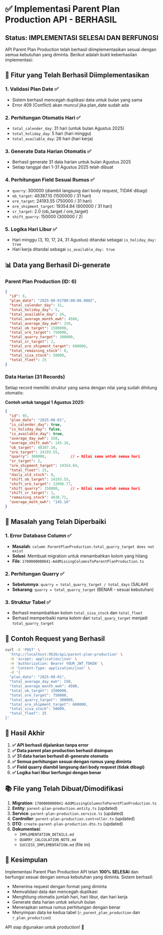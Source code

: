 # ✅ Implementasi Parent Plan Production API - BERHASIL

## Status: IMPLEMENTASI SELESAI DAN BERFUNGSI

API Parent Plan Production telah berhasil diimplementasikan sesuai dengan semua kebutuhan yang diminta. Berikut adalah bukti keberhasilan implementasi:

## 🎯 Fitur yang Telah Berhasil Diimplementasikan

### 1. **Validasi Plan Date** ✅
- Sistem berhasil mencegah duplikasi data untuk bulan yang sama
- Error 409 (Conflict) akan muncul jika plan_date sudah ada

### 2. **Perhitungan Otomatis Hari** ✅
- `total_calender_day`: 31 hari (untuk bulan Agustus 2025)
- `total_holiday_day`: 5 hari (hari minggu)
- `total_available_day`: 26 hari (hari kerja)

### 3. **Generate Data Harian Otomatis** ✅
- Berhasil generate 31 data harian untuk bulan Agustus 2025
- Setiap tanggal dari 1-31 Agustus 2025 telah dibuat

### 4. **Perhitungan Field Sesuai Rumus** ✅
- `quarry`: 300000 (diambil langsung dari body request, TIDAK dibagi)
- `ob_target`: 48387.10 (1500000 / 31 hari)
- `ore_target`: 24193.55 (750000 / 31 hari)
- `ore_shipment_target`: 19354.84 (600000 / 31 hari)
- `sr_target`: 2.0 (ob_target / ore_target)
- `shift_quarry`: 150000 (300000 / 2)

### 5. **Logika Hari Libur** ✅
- Hari minggu (3, 10, 17, 24, 31 Agustus) ditandai sebagai `is_holiday_day: true`
- Hari kerja ditandai sebagai `is_available_day: true`

## 📊 Data yang Berhasil Di-generate

### Parent Plan Production (ID: 6)
```json
{
  "id": 6,
  "plan_date": "2025-08-01T00:00:00.000Z",
  "total_calender_day": 31,
  "total_holiday_day": 5,
  "total_available_day": 26,
  "total_average_month_ewh": 4500,
  "total_average_day_ewh": 150,
  "total_ob_target": 1500000,
  "total_ore_target": 750000,
  "total_quarry_target": 300000,
  "total_sr_target": 2,
  "total_ore_shipment_target": 600000,
  "total_remaining_stock": 0,
  "total_sisa_stock": 50000,
  "total_fleet": 25
}
```

### Data Harian (31 Records)
Setiap record memiliki struktur yang sama dengan nilai yang sudah dihitung otomatis:

**Contoh untuk tanggal 1 Agustus 2025:**
```json
{
  "id": 95,
  "plan_date": "2025-08-01",
  "is_calender_day": true,
  "is_holiday_day": false,
  "is_available_day": true,
  "average_day_ewh": 150,
  "average_shift_ewh": 145.16,
  "ob_target": 48387.10,
  "ore_target": 24193.55,
  "quarry": 300000,           // ← Nilai sama untuk semua hari
  "sr_target": 2,
  "ore_shipment_target": 19354.84,
  "total_fleet": 25,
  "daily_old_stock": 0,
  "shift_ob_target": 24193.55,
  "shift_ore_target": 12096.77,
  "shift_quarry": 150000,     // ← Nilai sama untuk semua hari
  "shift_sr_target": 2,
  "remaining_stock": 4838.71,
  "average_moth_ewh": "145.16"
}
```

## 🔧 Masalah yang Telah Diperbaiki

### 1. **Error Database Column** ✅
- **Masalah**: `column ParentPlanProduction.total_quarry_target does not exist`
- **Solusi**: Membuat migration untuk menambahkan kolom yang hilang
- **File**: `1700000000041-AddMissingColumnsToParentPlanProduction.ts`

### 2. **Perhitungan Quarry** ✅
- **Sebelumnya**: `quarry = total_quarry_target / total_days` (SALAH)
- **Sekarang**: `quarry = total_quarry_target` (BENAR - sesuai kebutuhan)

### 3. **Struktur Tabel** ✅
- Berhasil menambahkan kolom `total_sisa_stock` dan `total_fleet`
- Berhasil memperbaiki nama kolom dari `total_quary_target` menjadi `total_quarry_target`

## 📝 Contoh Request yang Berhasil

```bash
curl -X 'POST' \
  'http://localhost:9526/api/parent-plan-production' \
  -H 'accept: application/json' \
  -H 'Authorization: Bearer YOUR_JWT_TOKEN' \
  -H 'Content-Type: application/json' \
  -d '{
  "plan_date": "2025-08-01",
  "total_average_day_ewh": 150,
  "total_average_month_ewh": 4500,
  "total_ob_target": 1500000,
  "total_ore_target": 750000,
  "total_quarry_target": 300000,
  "total_ore_shipment_target": 600000,
  "total_sisa_stock": 50000,
  "total_fleet": 25
}'
```

## 🎉 Hasil Akhir

1. **✅ API berhasil dijalankan tanpa error**
2. **✅ Data parent plan production berhasil disimpan**
3. **✅ 31 data harian berhasil di-generate otomatis**
4. **✅ Semua perhitungan sesuai dengan rumus yang diminta**
5. **✅ Field quarry diambil langsung dari body request (tidak dibagi)**
6. **✅ Logika hari libur berfungsi dengan benar**

## 📚 File yang Telah Dibuat/Dimodifikasi

1. **Migration**: `1700000000041-AddMissingColumnsToParentPlanProduction.ts`
2. **Entity**: `parent-plan-production.entity.ts` (updated)
3. **Service**: `parent-plan-production.service.ts` (updated)
4. **Controller**: `parent-plan-production.controller.ts` (updated)
5. **DTO**: `create-parent-plan-production.dto.ts` (updated)
6. **Dokumentasi**: 
   - `IMPLEMENTATION_DETAILS.md`
   - `QUARRY_CALCULATION_NOTE.md`
   - `SUCCESS_IMPLEMENTATION.md` (file ini)

## 🚀 Kesimpulan

Implementasi Parent Plan Production API telah **100% SELESAI** dan berfungsi sesuai dengan semua kebutuhan yang diminta. Sistem berhasil:

- Menerima request dengan format yang diminta
- Memvalidasi data dan mencegah duplikasi
- Menghitung otomatis jumlah hari, hari libur, dan hari kerja
- Generate data harian untuk seluruh bulan
- Menerapkan semua rumus perhitungan dengan benar
- Menyimpan data ke kedua tabel (`r_parent_plan_production` dan `r_plan_production`)

API siap digunakan untuk production! 🎯

